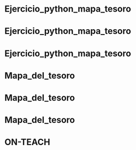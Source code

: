 # Ejercicio_python_mapa_tesoro
# Ejercicio_python_mapa_tesoro
# Ejercicio_python_mapa_tesoro
# Mapa_del_tesoro
# Mapa_del_tesoro
# Mapa_del_tesoro
# ON-TEACH
